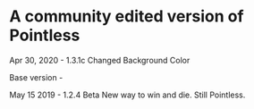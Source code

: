# A community edited version of Pointless

Apr 30, 2020 - 1.3.1c
Changed Background Color

Base version - 

May 15 2019 - 1.2.4 Beta
New way to win and die. Still Pointless.
